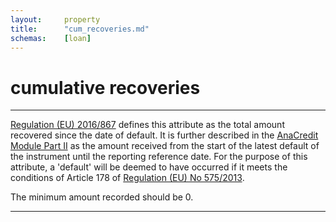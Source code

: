 ```yaml
---
layout:     property
title:      "cum_recoveries.md"
schemas:    [loan]
---
```


# cumulative recoveries

---

[Regulation (EU) 2016/867][2016/867] defines this attribute as the total amount recovered since the date of default. It is further described in the [AnaCredit Module Part II][module] as the amount received from the start of the latest default of the instrument until the reporting reference date. For the purpose of this attribute, a 'default' will be deemed to have occurred if it meets the conditions of  Article 178 of [Regulation  (EU) No 575/2013][CRR].

The minimum amount recorded should be 0. 

---
[2016/867]: https://www.ecb.europa.eu/ecb/legal/pdf/celex_32016r0867_en_txt.pdf 
[module]: https://www.ecb.europa.eu/pub/pdf/other/AnaCredit_Manual_Part_II_Datasets_and_data_attributes.en.pdf
[CRR]: https://eur-lex.europa.eu/legal-content/EN/TXT/PDF/?uri=CELEX:32013R0575&from=EN 
